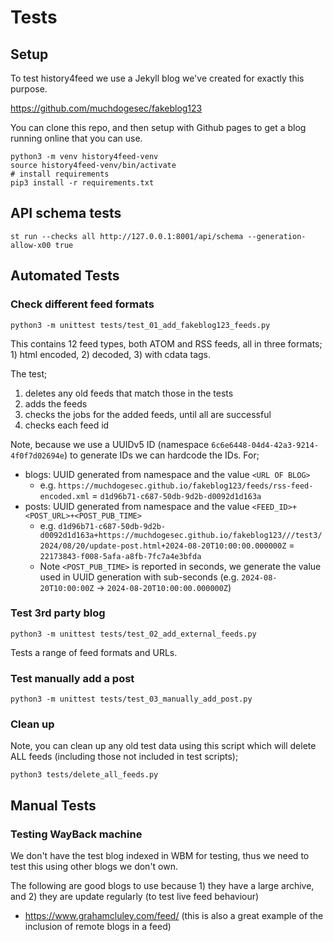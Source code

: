 # Tests

## Setup

To test history4feed we use a Jekyll blog we've created for exactly this purpose.

https://github.com/muchdogesec/fakeblog123

You can clone this repo, and then setup with Github pages to get a blog running online that you can use.

```shell
python3 -m venv history4feed-venv
source history4feed-venv/bin/activate
# install requirements
pip3 install -r requirements.txt
````

## API schema tests

```shell
st run --checks all http://127.0.0.1:8001/api/schema --generation-allow-x00 true
```

## Automated Tests

### Check different feed formats

```shell
python3 -m unittest tests/test_01_add_fakeblog123_feeds.py
```

This contains 12 feed types, both ATOM and RSS feeds, all in three formats; 1) html encoded, 2) decoded, 3) with cdata tags.

The test;

1. deletes any old feeds that match those in the tests
2. adds the feeds
3. checks the jobs for the added feeds, until all are successful
4. checks each feed id

Note, because we use a UUIDv5 ID (namespace `6c6e6448-04d4-42a3-9214-4f0f7d02694e`) to generate IDs we can hardcode the IDs. For;

* blogs: UUID generated from namespace and the value `<URL OF BLOG>`
	* e.g. `https://muchdogesec.github.io/fakeblog123/feeds/rss-feed-encoded.xml` = `d1d96b71-c687-50db-9d2b-d0092d1d163a`
* posts: UUID generated from namespace and the value `<FEED_ID>+<POST_URL>+<POST_PUB_TIME>`
	* e.g. `d1d96b71-c687-50db-9d2b-d0092d1d163a+https://muchdogesec.github.io/fakeblog123///test3/2024/08/20/update-post.html+2024-08-20T10:00:00.000000Z` = `22173843-f008-5afa-a8fb-7fc7a4e3bfda`
	* Note `<POST_PUB_TIME>` is reported in seconds, we generate the value used in UUID generation with sub-seconds (e.g. `2024-08-20T10:00:00Z` -> `2024-08-20T10:00:00.000000Z`)

### Test 3rd party blog

```shell
python3 -m unittest tests/test_02_add_external_feeds.py
```

Tests a range of feed formats and URLs.

### Test manually add a post

```shell
python3 -m unittest tests/test_03_manually_add_post.py
```

### Clean up

Note, you can clean up any old test data using this script which will delete ALL feeds (including those not included in test scripts);

```shell
python3 tests/delete_all_feeds.py
```

## Manual Tests

### Testing WayBack machine

We don't have the test blog indexed in WBM for testing, thus we need to test this using other blogs we don't own.

The following are good blogs to use because 1) they have a large archive, and 2) they are update regularly (to test live feed behaviour)

* https://www.grahamcluley.com/feed/ (this is also a great example of the inclusion of remote blogs in a feed)
